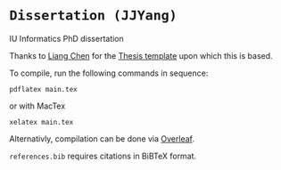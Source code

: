 # `Dissertation (JJYang)`

IU Informatics PhD dissertation

Thanks to [Liang Chen](https://github.com/liang-chen/) for the
[Thesis template](https://github.com/liang-chen/IU-PhD-Thesis-Template)
upon which this is based.

To compile, run the following commands in sequence:

```
pdflatex main.tex
```

or with MacTex

```
xelatex main.tex
```

Alternativly, compilation can be done via [Overleaf](https://overleaf.com).

`references.bib` requires citations in BiBTeX format.
